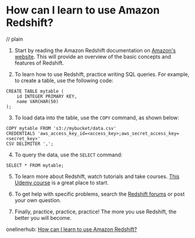 # How can I learn to use Amazon Redshift?
// plain

1. Start by reading the Amazon Redshift documentation on [Amazon's website](https://docs.aws.amazon.com/redshift/latest/gsg/getting-started.html). This will provide an overview of the basic concepts and features of Redshift.

2. To learn how to use Redshift, practice writing SQL queries. For example, to create a table, use the following code:

```
CREATE TABLE mytable (
    id INTEGER PRIMARY KEY,
    name VARCHAR(50)
);
```

3. To load data into the table, use the `COPY` command, as shown below:

```
COPY mytable FROM 's3://mybucket/data.csv'
CREDENTIALS 'aws_access_key_id=<access_key>;aws_secret_access_key=<secret_key>'
CSV DELIMITER ',';
```

4. To query the data, use the `SELECT` command:

```
SELECT * FROM mytable;
```

5. To learn more about Redshift, watch tutorials and take courses. [This Udemy course](https://www.udemy.com/course/amazon-redshift-for-beginners/) is a great place to start.

6. To get help with specific problems, search the [Redshift forums](https://forums.aws.amazon.com/forum.jspa?forumID=168) or post your own question.

7. Finally, practice, practice, practice! The more you use Redshift, the better you will become.

onelinerhub: [How can I learn to use Amazon Redshift?](https://onelinerhub.com/amazon-redshift/how-can-i-learn-to-use-amazon-redshift)